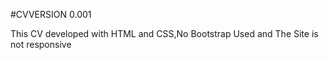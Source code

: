 #CVVERSION 0.001

This CV developed with HTML and CSS,No Bootstrap Used and The Site is not responsive
